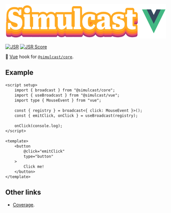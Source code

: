 <img alt="Simulcast Vue logo" src="https://raw.githubusercontent.com/covenengineering/libraries/main/@simulcast/vue/logo.svg" height="108" />

[![JSR](https://jsr.io/badges/@simulcast/vue)](https://simulcast.coven.to/vue)
[![JSR Score](https://jsr.io/badges/@simulcast/vue/score)](https://simulcast.coven.to/vue/score)

📡 [Vue](https://vuejs.org/) hook for
[`@simulcast/core`](https://simulcast.coven.to/core).

## Example

```vue
<script setup>
	import { broadcast } from "@simulcast/core";
	import { useBroadcast } from "@simulcast/vue";
	import type { MouseEvent } from "vue";

	const { registry } = broadcast<{ click: MouseEvent }>();
	const { emitClick, onClick } = useBroadcast(registry);

	onClick(console.log);
</script>

<template>
	<button
		@click="emitClick"
		type="button"
	>
		Click me!
	</button>
</template>
```

## Other links

- [Coverage](https://coveralls.io/github/covenengineering/libraries).

